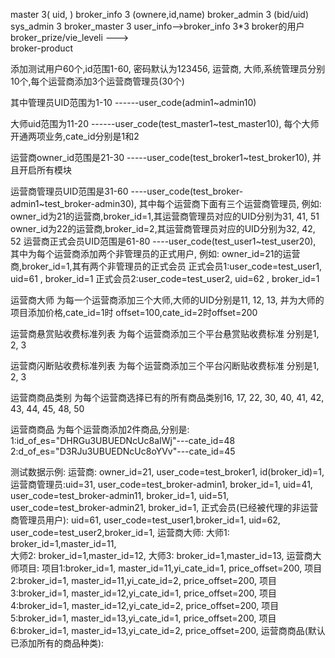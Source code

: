 
master 3( uid,    )
broker_info 3  (ownere,id,name)
broker_admin 3 (bid/uid)
sys_admin 3
broker_master  3
user_info-->broker_info   3*3 broker的用户
broker_prize/vie_leveli --->   
broker-product



添加测试用户60个,id范围1-60, 密码默认为123456, 运营商, 大师,系统管理员分别10个,每个运营商添加3个运营商管理员(30个)

其中管理员UID范围为1-10 ------user_code(admin1~admin10)

大师uid范围为11-20  ------user_code(test_master1~test_master10), 每个大师开通两项业务,cate_id分别是1和2

运营商owner_id范围是21-30  -----user_code(test_broker1~test_broker10), 并且开启所有模块

运营商管理员UID范围是31-60  ----user_code(test_broker-admin1~test_broker-admin30),
	其中每个运营商下面有三个运营商管理员, 例如:
	owner_id为21的运营商,broker_id=1,其运营商管理员对应的UID分别为31, 41, 51 			  
	owner_id为22的运营商,broker_id=2,其运营商管理员对应的UID分别为32, 42, 52
运营商正式会员UID范围是61-80 ----user_code(test_user1~test_user20),
    其中为每个运营商添加两个非管理员的正式用户, 例如:
        owner_id=21的运营商,broker_id=1,其有两个非管理员的正式会员
            正式会员1:user_code=test_user1, uid=61 , broker_id=1
            正式会员2:user_code=test_user2, uid=62 , broker_id=1
            
运营商大师 为每一个运营商添加三个大师,大师的UID分别是11, 12, 13, 并为大师的项目添加价格,cate_id=1时 offset=100,cate_id=2时offset=200

运营商悬赏贴收费标准列表  为每个运营商添加三个平台悬赏贴收费标准 分别是1, 2, 3

运营商闪断贴收费标准列表  为每个运营商添加三个平台闪断贴收费标准 分别是1, 2, 3

运营商商品类别  为每个运营商选择已有的所有商品类别16, 17, 22, 30, 40, 41, 42, 43, 44, 45, 48, 50
  
运营商商品  为每个运营商添加2件商品,分别是:
        1:id_of_es="DHRGu3UBUEDNcUc8aIWj"---cate_id=48 
        2:d_of_es="D3RJu3UBUEDNcUc8oYVv"---cate_id=45 

测试数据示例:
       运营商: owner_id=21, user_code=test_broker1, id(broker_id)=1,
       运营商管理员:uid=31, user_code=test_broker-admin1, broker_id=1,
                   uid=41, user_code=test_broker-admin11, broker_id=1,
                   uid=51, user_code=test_broker-admin21, broker_id=1,
       正式会员(已经被代理的非运营商管理员用户):
                    uid=61, user_code=test_user1,broker_id=1,
                    uid=62, user_code=test_user2,broker_id=1,
       运营商大师: 
            大师1: broker_id=1,master_id=11,  
            大师2: broker_id=1,master_id=12, 
            大师3: broker_id=1,master_id=13, 
       运营商大师项目:
            项目1:broker_id=1, master_id=11,yi_cate_id=1, price_offset=200,
            项目2:broker_id=1, master_id=11,yi_cate_id=2, price_offset=200,
            项目3:broker_id=1, master_id=12,yi_cate_id=1, price_offset=200,
            项目4:broker_id=1, master_id=12,yi_cate_id=2, price_offset=200,
            项目5:broker_id=1, master_id=13,yi_cate_id=1, price_offset=200,
            项目6:broker_id=1, master_id=13,yi_cate_id=2, price_offset=200,
        运营商商品(默认已添加所有的商品种类):

